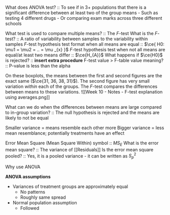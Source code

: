 What does ANOVA test? :: To see if in 3+ populations that there is a significant difference between at least two of the group means
	- Such as testing 4 different drugs
	- Or comparing exam marks across three different schools

What test is used to compare multiple means? :: The $F$-test
What is the $F$-test? :: A ratio of variability between samples to the variability within samples
$F$-test hypothesis test format when all means are equal :: $\ce{ H0: \mu1 = \mu2 = .. = \mu _{x} }$
$F$-test hypothesis test when not all means are equal/at least two means differ :: $\ce{H_{A}}$
What happens if $\ce{H0}$ is rejected? :: **insert extra procedure**
F-test value > F-table value meaning? :: P-value is less than the alpha

On these boxplots, the means between the first and second figures are the exact same ($\ce{31, 36, 38, 31}$).
The second figure has very small variation *within* each of the groups.
The $F$-test compares the differences between means to these variations.
![[Week 10 - Notes - F-test explanation using averages.png]]

What can we do when the differences between means are large compared to in-group variation? :: The null hypothesis is rejected and the means are likely to not be equal

Smaller variance = means resemble each other more
Bigger variance = less mean resemblance; potentially treatments have an effect

Error Mean Square (Mean Square Within) symbol :: $MS_{E}$
What is the error mean square? :: The variance of [[Residuals]]
Is the error mean square pooled? :: Yes, it is a pooled variance - it can be written as $S^{2}_{p}$


Why use ANOVA


**ANOVA assumptions**
- Variances of treatment groups are approximately equal
	- No patterns
	- Roughly same spread
- Normal population assumption
	- Followed 